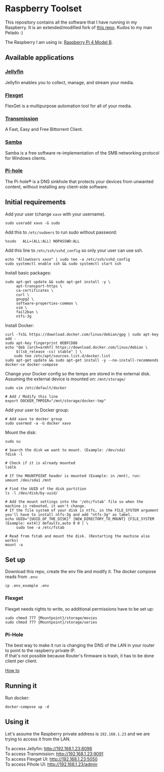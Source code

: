 # Raspberry Toolset

This repository contains all the software that I have running in my Raspberry.
It is an extended/modified fork of [this repo](https://github.com/pablokbs/plex-rpi). Kudos to my man Pelado :)

The Raspberry I am using is: [Raspberry Pi 4 Model B](https://www.raspberrypi.com/products/raspberry-pi-4-model-b/specifications/).

## Available applications

### [Jellyfin](https://jellyfin.org/)
Jellyfin enables you to collect, manage, and stream your media.

### [Flexget](https://flexget.com/)
FlexGet is a multipurpose automation tool for all of your media.

### [Transmission](https://transmissionbt.com/)
A Fast, Easy and Free Bittorrent Client.

### [Samba](https://www.samba.org/)
Samba is a free software re-implementation of the SMB networking protocol for Windows clients.

### [Pi-hole](https://pi-hole.net/)
The Pi-hole® is a DNS sinkhole that protects your devices from unwanted content, without installing any client-side software.

## Initial requirements

Add your user (change `xavo` with your username).

```
sudo useradd xavo -G sudo
```

Add this to `/etc/sudoers` to run sudo without password:

```
%sudo   ALL=(ALL:ALL) NOPASSWD:ALL
```

Add this line to `/etc/ssh/sshd_config` so only your user can use ssh.

```
echo "AllowUsers xavo" | sudo tee -a /etc/ssh/sshd_config
sudo systemctl enable ssh && sudo systemctl start ssh
```

Install basic packages:

```
sudo apt-get update && sudo apt-get install -y \
     apt-transport-https \
     ca-certificates \
     curl \
     gnupg2 \
     software-properties-common \
     vim \
     fail2ban \
     ntfs-3g
```

Install Docker:

```
curl -fsSL https://download.docker.com/linux/debian/gpg | sudo apt-key add -
sudo apt-key fingerprint 0EBFCD88
echo "deb [arch=armhf] https://download.docker.com/linux/debian \
     $(lsb_release -cs) stable" | \
    sudo tee /etc/apt/sources.list.d/docker.list
sudo apt-get update && sudo apt-get install -y --no-install-recommends docker-ce docker-compose
```

Change your Docker config so the temps are stored in the external disk.
Assuming the external device is mounted on: `/mnt/storage/`

```
sudo vim /etc/default/docker

# Add / Modify this line
export DOCKER_TMPDIR="/mnt/storage/docker-tmp"
```

Add your user to Docker group: 

```
# Add xavo to docker group
sudo usermod -a -G docker xavo
```

Mount the disk:

```
sudo su

# Search the disk we want to mount. (Example: /dev/sda)
fdisk -l

# Check if it is already mounted 
lsblk

# If the MOUNTPOINT header is mounted (Example: in /mnt), run:
umount /dev/sda1 /mnt

# Find the UUID of the disk partition
ls -l /dev/disk/by-uuid/

# Add the mount settings into the '/etc/fstab' file so when the machine is rebooted, it won't change.
# If the file system of your disk is ntfs, in the FILE_SYSTEM argument you'll have to install ntfs-3g and add "ntfs-3g" as label.
echo UUID="{UUID_OF_THE_DISK}" {NEW_DIRECTORY_TO_MOUNT} {FILE_SYSTEM (Example: ext4)} defaults,auto 0 0 | \
     sudo tee -a /etc/fstab

# Read from fstab and mount the disk. (Restarting the machine also works)
mount -a 
```

## Set up

Download this repo, create the env file and modify it. The docker compose reads from `.env`:

`cp .env_example .env`


### Flexget
Flexget needs rights to write, so additional permissions have to be set up:   

`sudo chmod 777 {Mountpoint}/storage/movies`  
`sudo chmod 777 {Mountpoint}/storage/series`


### Pi-Hole
The best way to make it run is changing the DNS of the LAN in your router to point to the raspberry private IP.   
If that's not possible because Router's firmware is trash, it has to be done client per client.   

[How to](https://discourse.pi-hole.net/t/how-do-i-configure-my-devices-to-use-pi-hole-as-their-dns-server/245)

## Running it

Run docker:

`docker-compose up -d`

## Using it
Let's assume the Raspberry private address is `192.168.1.23` and we are trying to access it from the LAN.

To access Jellyfin: http://192.168.1.23:8096   
To access Transmission: http://192.168.1.23:9091    
To access Flexget UI: http://192.168.1.23:5050    
To access Pihole UI: http://192.168.1.23/admin    
 